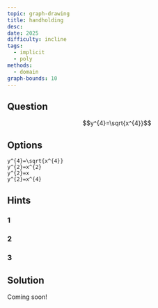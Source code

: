 ```yaml
---
topic: graph-drawing
title: handholding
desc: 
date: 2025
difficulty: incline
tags:
  - implicit
  - poly
methods:
  - domain
graph-bounds: 10
---
```



## Question
```math
y^{4}=\sqrt{x^{4}}
```


## Options
```desmos
y^{4}=\sqrt{x^{4}}
y^{2}=x^{2}
y^{2}=x
y^{2}=x^{4}
```


## Hints

### 1

### 2

### 3


## Solution

Coming soon!
